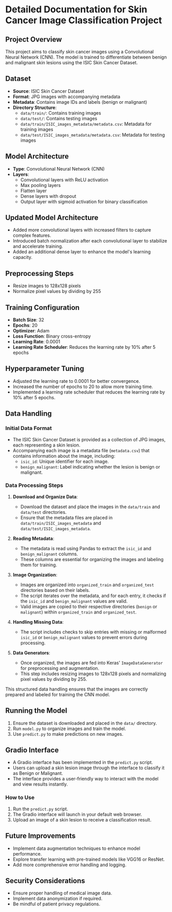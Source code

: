 # Detailed Documentation for Skin Cancer Image Classification Project

## Project Overview
This project aims to classify skin cancer images using a Convolutional Neural Network (CNN). The model is trained to differentiate between benign and malignant skin lesions using the ISIC Skin Cancer Dataset.

## Dataset
- **Source**: ISIC Skin Cancer Dataset
- **Format**: JPG images with accompanying metadata
- **Metadata**: Contains image IDs and labels (benign or malignant)
- **Directory Structure**:
  - `data/train/`: Contains training images
  - `data/test/`: Contains testing images
  - `data/train/ISIC_images_metadata/metadata.csv`: Metadata for training images
  - `data/test/ISIC_images_metadata/metadata.csv`: Metadata for testing images

## Model Architecture
- **Type**: Convolutional Neural Network (CNN)
- **Layers**:
  - Convolutional layers with ReLU activation
  - Max pooling layers
  - Flatten layer
  - Dense layers with dropout
  - Output layer with sigmoid activation for binary classification

## Updated Model Architecture
- Added more convolutional layers with increased filters to capture complex features.
- Introduced batch normalization after each convolutional layer to stabilize and accelerate training.
- Added an additional dense layer to enhance the model's learning capacity.

## Preprocessing Steps
- Resize images to 128x128 pixels
- Normalize pixel values by dividing by 255

## Training Configuration
- **Batch Size**: 32
- **Epochs**: 20
- **Optimizer**: Adam
- **Loss Function**: Binary cross-entropy
- **Learning Rate**: 0.0001
- **Learning Rate Scheduler**: Reduces the learning rate by 10% after 5 epochs

## Hyperparameter Tuning
- Adjusted the learning rate to 0.0001 for better convergence.
- Increased the number of epochs to 20 to allow more training time.
- Implemented a learning rate scheduler that reduces the learning rate by 10% after 5 epochs.

## Data Handling
### Initial Data Format
- The ISIC Skin Cancer Dataset is provided as a collection of JPG images, each representing a skin lesion.
- Accompanying each image is a metadata file (`metadata.csv`) that contains information about the image, including:
  - `isic_id`: Unique identifier for each image.
  - `benign_malignant`: Label indicating whether the lesion is benign or malignant.

### Data Processing Steps
1. **Download and Organize Data**:
   - Download the dataset and place the images in the `data/train` and `data/test` directories.
   - Ensure that the metadata files are placed in `data/train/ISIC_images_metadata` and `data/test/ISIC_images_metadata`.

2. **Reading Metadata**:
   - The metadata is read using Pandas to extract the `isic_id` and `benign_malignant` columns.
   - These columns are essential for organizing the images and labeling them for training.

3. **Image Organization**:
   - Images are organized into `organized_train` and `organized_test` directories based on their labels.
   - The script iterates over the metadata, and for each entry, it checks if the `isic_id` and `benign_malignant` values are valid.
   - Valid images are copied to their respective directories (`benign` or `malignant`) within `organized_train` and `organized_test`.

4. **Handling Missing Data**:
   - The script includes checks to skip entries with missing or malformed `isic_id` or `benign_malignant` values to prevent errors during processing.

5. **Data Generators**:
   - Once organized, the images are fed into Keras' `ImageDataGenerator` for preprocessing and augmentation.
   - This step includes resizing images to 128x128 pixels and normalizing pixel values by dividing by 255.

This structured data handling ensures that the images are correctly prepared and labeled for training the CNN model.

## Running the Model
1. Ensure the dataset is downloaded and placed in the `data/` directory.
2. Run `model.py` to organize images and train the model.
3. Use `predict.py` to make predictions on new images.

## Gradio Interface
- A Gradio interface has been implemented in the `predict.py` script.
- Users can upload a skin lesion image through the interface to classify it as Benign or Malignant.
- The interface provides a user-friendly way to interact with the model and view results instantly.

### How to Use
1. Run the `predict.py` script.
2. The Gradio interface will launch in your default web browser.
3. Upload an image of a skin lesion to receive a classification result.

## Future Improvements
- Implement data augmentation techniques to enhance model performance.
- Explore transfer learning with pre-trained models like VGG16 or ResNet.
- Add more comprehensive error handling and logging.

## Security Considerations
- Ensure proper handling of medical image data.
- Implement data anonymization if required.
- Be mindful of patient privacy regulations.
